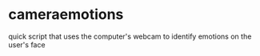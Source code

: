 # cameraemotions
quick script that uses the computer's webcam to identify emotions on the user's face

